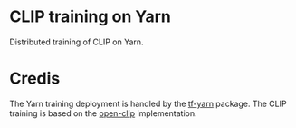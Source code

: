 # CLIP training on Yarn

Distributed training of CLIP on Yarn. 

# Credis
The Yarn training deployment is handled by the [tf-yarn](https://github.com/criteo/tf-yarn) package.
The CLIP training is based on the [open-clip](https://github.com/mlfoundations/open_clip) implementation.
